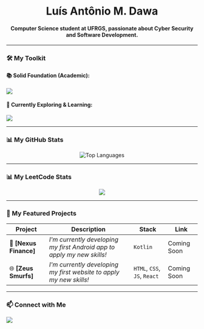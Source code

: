 <!--
<p align="center">
  <img src="URL_TO_YOUR_BANNER" alt="Banner" />
</p>
-->

<h1 align="center">Luís Antônio M. Dawa</h1>
<h4 align="center">Computer Science student at UFRGS, passionate about Cyber Security and Software Development.</h4>

---

### 🛠️ My Toolkit

<p align="left">
  <h4>📚 Solid Foundation (Academic):</h4>
  <a href="https://skillicons.dev">
    <img src="https://skillicons.dev/icons?i=python,java,git,c,cpp" />
  </a>
  
  <h4>🌱 Currently Exploring & Learning:</h4>
  <a href="https://skillicons.dev">
    <img src="https://skillicons.dev/icons?i=html,css,javascript,react,kotlin,androidstudio" />
  </a>
</p>

---

### 📊 My GitHub Stats

<p align="center">
  <img align="center" src="https://github-readme-stats.vercel.app/api/top-langs/?username=LuisDawa&layout=compact&locale=en" alt="Top Languages" />
</p>

---

### 📊 My LeetCode Stats

<p align="center">
  <a href="https://leetcode.com/LuisDawa/">
    <img align="center" src="https://leetcard.jacoblin.cool/LuisDawa?theme=tokyonight" />
  </a>
</p>

---

<!--
### 📊 My Codeforces Stats

<p align="left">
  <a href="https://codeforces.com/profile/LuisDawa">
    <img align="center" src="https://codeforces-readme-stats.vercel.app/api/card?username=LuisDawa&theme=tokyonight" />
  </a>
</p>
-->
### 🚀 My Featured Projects

| Project | Description | Stack | Link |
|---|---|---|---|
| 📱 **[Nexus Finance]** | *I'm currently developing my first Android app to apply my new skills!* | `Kotlin` | Coming Soon |
| 🌐 **[Zeus Smurfs]** | *I'm currently developing my first website to apply my new skills!* | `HTML`, `CSS`, `JS`, `React` | Coming Soon |

---

### 📫 Connect with Me

<p align="left">
<a href="https://www.linkedin.com/in/luisdawa/" target="_blank"><img src="https://img.shields.io/badge/-LinkedIn-%230077B5?style=for-the-badge&logo=linkedin&logoColor=white" target="_blank"></a>
</p>
